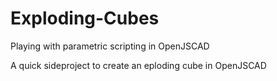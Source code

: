 # Exploding-Cubes
Playing with parametric scripting in OpenJSCAD

A quick sideproject to create an eploding cube in OpenJSCAD
